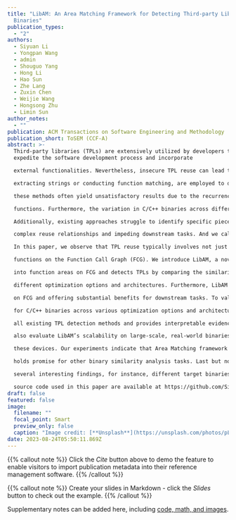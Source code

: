 ```yaml
---
title: "LibAM: An Area Matching Framework for Detecting Third-party Libraries in
  Binaries"
publication_types:
  - "2"
authors:
  - Siyuan Li
  - Yongpan Wang
  - admin
  - Shouguo Yang
  - Hong Li
  - Hao Sun
  - Zhe Lang
  - Zuxin Chen
  - Weijie Wang
  - Hongsong Zhu
  - Limin Sun
author_notes:
  - ""
publication: ACM Transactions on Software Engineering and Methodology
publication_short: ToSEM (CCF-A)
abstract: >-
  Third-party libraries (TPLs) are extensively utilized by developers to
  expedite the software development process and incorporate

  external functionalities. Nevertheless, insecure TPL reuse can lead to significant security risks. Existing methods, which involve

  extracting strings or conducting function matching, are employed to determine the presence of TPL code in the target binary. However,

  these methods often yield unsatisfactory results due to the recurrence of strings and the presence of numerous similar non-homologous

  functions. Furthermore, the variation in C/C++ binaries across different optimization options and architectures exacerbates the problem.

  Additionally, existing approaches struggle to identify specific pieces of reused code in the target binary, complicating the detection of

  complex reuse relationships and impeding downstream tasks. And we call this issue the poor interpretability of TPL detection results.

  In this paper, we observe that TPL reuse typically involves not just isolated functions but also areas encompassing several adjacent

  functions on the Function Call Graph (FCG). We introduce LibAM, a novel Area Matching framework that connects isolated functions

  into function areas on FCG and detects TPLs by comparing the similarity of these function areas, significantly mitigating the impact of

  different optimization options and architectures. Furthermore, LibAM is the first approach capable of detecting the exact reuse areas

  on FCG and offering substantial benefits for downstream tasks. To validate our approach, we compile the first TPL detection dataset

  for C/C++ binaries across various optimization options and architectures. Experimental results demonstrate that LibAM outperforms

  all existing TPL detection methods and provides interpretable evidence for TPL detection results by identifying exact reuse areas. We

  also evaluate LibAM’s scalability on large-scale, real-world binaries in IoT firmware and generate a list of potential vulnerabilities for

  these devices. Our experiments indicate that Area Matching framework performs exceptionally well in the TPL detection task and

  holds promise for other binary similarity analysis tasks. Last but not least, by analyzing the detection results of IoT firmware, we make

  several interesting findings, for instance, different target binaries always tend to reuse the same code area of TPL. The datasets and

  source code used in this paper are available at https://github.com/Siyuan-Li201/LibAM
draft: false
featured: false
image:
  filename: ""
  focal_point: Smart
  preview_only: false
  caption: "Image credit: [**Unsplash**](https://unsplash.com/photos/pLCdAaMFLTE)"
date: 2023-08-24T05:50:11.869Z
---
```


{{% callout note %}}
Click the _Cite_ button above to demo the feature to enable visitors to import publication metadata into their reference management software.
{{% /callout %}}

{{% callout note %}}
Create your slides in Markdown - click the _Slides_ button to check out the example.
{{% /callout %}}

Supplementary notes can be added here, including [code, math, and images](https://wowchemy.com/docs/writing-markdown-latex/).
